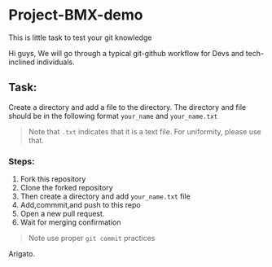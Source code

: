 # Project-BMX-demo
This is little task to test your git knowledge

Hi guys, We will go through a typical git-github workflow for Devs and tech-inclined individuals.

## Task:
Create a directory and add a file to the directory. The directory and file should be in the following format `your_name` and `your_name.txt`

> Note that `.txt` indicates that it is a text file. For uniformity, please use that.

### Steps:
1. Fork this repository
2. Clone the forked repository
3. Then create a directory and add `your_name.txt` file
4. Add,commmit,and push to this repo
5. Open a new pull request.
6. Wait for merging confirmation


> Note use proper `git commit` practices

Arigato.
